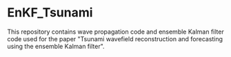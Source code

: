 # EnKF_Tsunami
This repository contains wave propagation code and ensemble Kalman filter code used for the paper "Tsunami wavefield reconstruction and forecasting using the ensemble Kalman filter".
